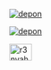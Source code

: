 
[![depon](https://github-readme-stats.vercel.app/api/top-langs/?username=r3nyah&layout=compact&theme=dark&show_icons=true&hide_border=true&text_color=fff&bg_color=151B23)](https://github.com/r3nyah)

[![depon](https://github-readme-stats.vercel.app/api?username=r3nyah&theme=dark&&show_icons=true&hide_border=true&text_color=fff&bg_color=151B23)](https://github.com/r3nyah)

<a href="https://www.instagram.com/r3nyahphelia" target="blank"><img align="center"
      src="https://raw.githubusercontent.com/rahuldkjain/github-profile-readme-generator/master/src/images/icons/Social/instagram.svg"
      alt="r3nyahphelia" height="30" width="40" /></a>
<!---
ariannnnnnn/ariannnnnnn is a ✨ special ✨ repository because its `README.md` (this file) appears on your GitHub profile.
You can click the Preview link to take a look at your changes.
--->
